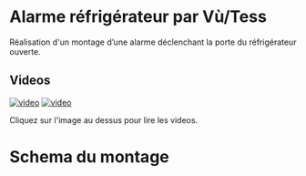 # Alarme réfrigérateur par Vù/Tess
Réalisation d'un montage d’une alarme déclenchant la porte du réfrigérateur ouverte.

## Videos
[![video](https://img.youtube.com/vi/XMnJeg1ajXE/0.jpg)](https://www.youtube.com/watch?v=XMnJeg1ajXE)
[![video](https://img.youtube.com/vi/E4-471gpzak/0.jpg)](https://www.youtube.com/watch?v=E4-471gpzak)

Cliquez sur l'image au dessus pour lire les videos.

# Schema du montage

